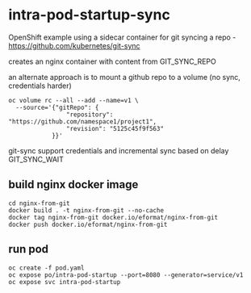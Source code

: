 # intra-pod-startup-sync

OpenShift example using a sidecar container for git syncing a repo - https://github.com/kubernetes/git-sync

creates an nginx container with content from GIT_SYNC_REPO

an alternate approach is to mount a github repo to a volume (no sync, credentials harder)

```
oc volume rc --all --add --name=v1 \
  --source='{"gitRepo": {
                "repository": "https://github.com/namespace1/project1",
                "revision": "5125c45f9f563"
            }}'
```

git-sync support credentials and incremental sync based on delay GIT_SYNC_WAIT

## build nginx docker image

```
cd nginx-from-git
docker build . -t nginx-from-git --no-cache
docker tag nginx-from-git docker.io/eformat/nginx-from-git
docker push docker.io/eformat/nginx-from-git
```

## run pod

```
oc create -f pod.yaml
oc expose po/intra-pod-startup --port=8080 --generator=service/v1
oc expose svc intra-pod-startup
```
